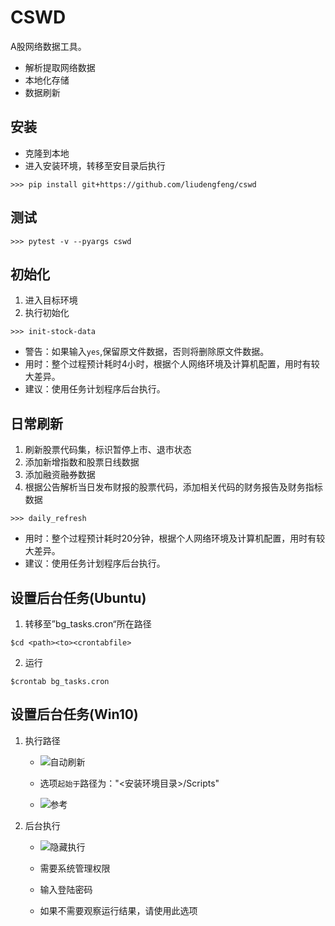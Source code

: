 
# CSWD

A股网络数据工具。
+ 解析提取网络数据
+ 本地化存储
+ 数据刷新

## 安装

+ 克隆到本地
+ 进入安装环境，转移至安目录后执行

`>>> pip install git+https://github.com/liudengfeng/cswd`


## 测试

`>>> pytest -v --pyargs cswd`

## 初始化

1. 进入目标环境
2. 执行初始化

`>>> init-stock-data`

+ 警告：如果输入`yes`,保留原文件数据，否则将删除原文件数据。
+ 用时：整个过程预计耗时4小时，根据个人网络环境及计算机配置，用时有较大差异。
+ 建议：使用任务计划程序后台执行。

## 日常刷新

1. 刷新股票代码集，标识暂停上市、退市状态
2. 添加新增指数和股票日线数据
3. 添加融资融券数据
4. 根据公告解析当日发布财报的股票代码，添加相关代码的财务报告及财务指标数据

`>>> daily_refresh`

+ 用时：整个过程预计耗时20分钟，根据个人网络环境及计算机配置，用时有较大差异。
+ 建议：使用任务计划程序后台执行。

## 设置后台任务(Ubuntu)

1. 转移至”bg_tasks.cron“所在路径

`$cd <path><to><crontabfile>`

2. 运行

`$crontab bg_tasks.cron`

## 设置后台任务(Win10)

1. 执行路径
	+ ![自动刷新](https://github.com/liudengfeng/cswd/blob/master/images/后台刷新.PNG)

	+ 选项`起始于`路径为："<安装环境目录>/Scripts"

	+ ![参考](https://github.com/liudengfeng/cswd/blob/master/images/文件路径.PNG)

2. 后台执行
	+ ![隐藏执行](https://github.com/liudengfeng/cswd/blob/master/images/隐藏执行.PNG)

	+ 需要系统管理权限

	+ 输入登陆密码

	+ 如果不需要观察运行结果，请使用此选项